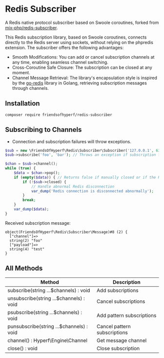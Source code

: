 # Redis Subscriber

A Redis native protocol subscriber based on Swoole coroutines, forked from [mix-php/redis-subscriber](https://github.com/mix-php/redis-subscriber).

This Redis subscription library, based on Swoole coroutines, connects directly to the Redis server using sockets, without relying on the phpredis extension. The subscriber offers the following advantages:

- Smooth Modifications: You can add or cancel subscription channels at any time, enabling seamless channel switching.
- Cross-Coroutine Safe Closure: The subscription can be closed at any moment.
- Channel Message Retrieval: The library's encapsulation style is inspired by the [go-redis](https://github.com/go-redis/redis) library in Golang, retrieving subscription messages through channels.

## Installation

```shell
composer require friendsofhyperf/redis-subscriber
```

## Subscribing to Channels

- Connection and subscription failures will throw exceptions.

```php
$sub = new \FriendsOfHyperf\Redis\Subscriber\Subscriber('127.0.0.1', 6379, '', 5); // Throws an exception if connection fails
$sub->subscribe('foo', 'bar'); // Throws an exception if subscription fails

$chan = $sub->channel();
while (true) {
    $data = $chan->pop();
    if (empty($data)) { // Returns false if manually closed or if the Redis connection is abnormally disconnected
        if (!$sub->closed) {
            // Handle abnormal Redis disconnection
            var_dump('Redis connection is disconnected abnormally');
        }
        break;
    }
    var_dump($data);
}
```

Received subscription message:

```shell
object(FriendsOfHyperf\Redis\Subscriber\Message)#8 (2) {
  ["channel"]=>
  string(2) "foo"
  ["payload"]=>
  string(4) "test"
}
```

## All Methods

| Method | Description |
| --- | --- |
| subscribe(string ...$channels) : void | Add subscriptions |
| unsubscribe(string ...$channels) : void | Cancel subscriptions |
| psubscribe(string ...$channels) : void | Add pattern subscriptions |
| punsubscribe(string ...$channels) : void | Cancel pattern subscriptions |
| channel() : Hyperf\Engine\Channel | Get message channel |
| close() : void | Close subscription |
